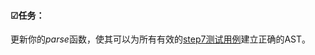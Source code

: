 #### ☑任务：

更新你的*parse*函数，使其可以为所有有效的[step7测试用例](https://github.com/decaf-lang/minidecaf-tests/tree/master/testcases/step7)建立正确的AST。
